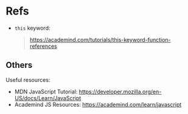 # Refs

- `this` keyword:
  > https://academind.com/tutorials/this-keyword-function-references

## Others

Useful resources:

- MDN JavaScript Tutorial: https://developer.mozilla.org/en-US/docs/Learn/JavaScript
- Academind JS Resources: https://academind.com/learn/javascript
